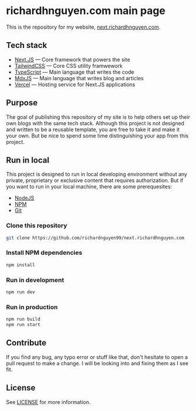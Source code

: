 # richardhnguyen.com main page

This is the repository for my website, [next.richardhnguyen.com](https://next.richardhnguyen.com).

## Tech stack

- [Next.JS](https://nextjs.org/) &mdash; Core framework that powers the site
- [TailwindCSS](https://tailwindcss.com/) &mdash; Core CSS utility framwework
- [TypeScript](https://www.typescriptlang.org/) &mdash; Main language that writes the code
- [MdxJS](https://mdxjs.com/) &mdash; Main language that writes blog and articles
- [Vercel](https://vercel.com/) &mdash; Hosting service for Next.JS applications

## Purpose

The goal of publishing this repository of my site is to help others set up their
own blogs with the same tech stack. Although this project is not designed and
written to be a reusable template, you are free to take it and make it your own.
But be nice to spend some time distinguishing your app from this project.

## Run in local

This project is designed to run in local developing environment without any
private, proprietary or exclusive content that requires authorization. But if you
want to run in your local machine, there are some prerequesites:

- [NodeJS](https://nodejs.org/en)
- [NPM](https://www.npmjs.com/)
- [Git](https://git-scm.com/)

### Clone this repository

```bash
git clone https://github.com/richardnguyen99/next.richardhnguyen.com
```

### Install NPM dependencies

```bash
npm install
```

### Run in development

```bash
npm run dev
```

### Run in production

```bash
npm run build
npm run start
```

## Contribute

If you find any bug, any typo error or stuff like that, don't hesitate to open
a pull request to make a change. I will be looking into and fixing them as I
see fit.

## License

See [LICENSE](https://github.com/richardnguyen99/next.richardhnguyen.com/blob/master/LICENSE)
for more information.
